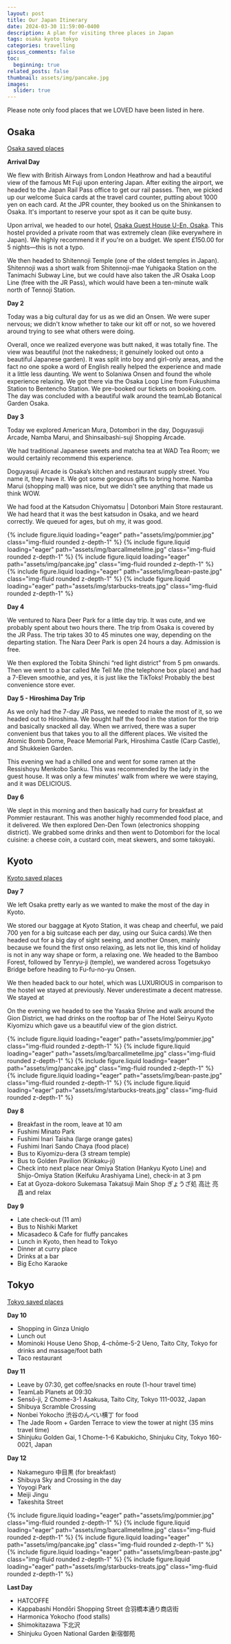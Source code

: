 ```yaml
---
layout: post
title: Our Japan Itinerary
date: 2024-03-30 11:59:00-0400
description: A plan for visiting three places in Japan
tags: osaka kyoto tokyo
categories: travelling
giscus_comments: false
toc:
  beginning: true
related_posts: false
thumbnail: assets/img/pancake.jpg
images:
  slider: true
---
```


Please note only food places that we LOVED have been listed in here. 

## Osaka

[Osaka saved places](https://maps.app.goo.gl/MLjabhYhvf5BPvVG7)

**Arrival Day**

We flew with British Airways from London Heathrow and had a beautiful view of the famous Mt Fuji upon entering Japan. After exiting the airport, we headed to the Japan Rail Pass office to get our rail passes. Then, we picked up our welcome Suica cards at the travel card counter, putting about 1000 yen on each card. At the JPR counter, they booked us on the Shinkansen to Osaka. It's important to reserve your spot as it can be quite busy.

Upon arrival, we headed to our hotel, [Osaka Guest House U-En, Osaka](https://www.u-en.jp/?lang=en). This hostel provided a private room that was extremely clean (like everywhere in Japan). We highly recommend it if you're on a budget. We spent £150.00 for 5 nights—this is not a typo.

We then headed to Shitennoji Temple (one of the oldest temples in Japan). Shitennoji was a short walk from Shitennoji-mae Yuhigaoka Station on the Tanimachi Subway Line, but we could have also taken the JR Osaka Loop Line (free with the JR Pass), which would have been a ten-minute walk north of Tennoji Station.

**Day 2**

Today was a big cultural day for us as we did an Onsen. We were super nervous; we didn't know whether to take our kit off or not, so we hovered around trying to see what others were doing.

Overall, once we realized everyone was butt naked, it was totally fine. The view was beautiful (not the nakedness; it genuinely looked out onto a beautiful Japanese garden). It was split into boy and girl-only areas, and the fact no one spoke a word of English really helped the experience and made it a little less daunting. We went to Solaniwa Onsen and found the whole experience relaxing. We got there via the Osaka Loop Line from Fukushima Station to Bentencho Station. We pre-booked our tickets on booking.com. The day was concluded with a beautiful walk around the teamLab Botanical Garden Osaka.

**Day 3**

Today we explored American Mura, Dotombori in the day, Doguyasuji Arcade, Namba Marui, and Shinsaibashi-suji Shopping Arcade.

We had traditional Japanese sweets and matcha tea at WAD Tea Room; we would certainly recommend this experience.

Doguyasuji Arcade is Osaka’s kitchen and restaurant supply street. You name it, they have it. We got some gorgeous gifts to bring home. Namba Marui (shopping mall) was nice, but we didn't see anything that made us think WOW.

We had food at the Katsudon Chiyomatsu | Dotonbori Main Store restaurant. We had heard that it was the best katsudon in Osaka, and we heard correctly. We queued for ages, but oh my, it was good.


<swiper-container keyboard="true" navigation="true" pagination="true" pagination-clickable="true" pagination-dynamic-bullets="true" rewind="true">
  <swiper-slide>{% include figure.liquid loading="eager" path="assets/img/pommier.jpg" class="img-fluid rounded z-depth-1" %}</swiper-slide>
  <swiper-slide>{% include figure.liquid loading="eager" path="assets/img/barcallmetellme.jpg" class="img-fluid rounded z-depth-1" %}</swiper-slide>
  <swiper-slide>{% include figure.liquid loading="eager" path="assets/img/pancake.jpg" class="img-fluid rounded z-depth-1" %}</swiper-slide>
  <swiper-slide>{% include figure.liquid loading="eager" path="assets/img/bean-paste.jpg" class="img-fluid rounded z-depth-1" %}</swiper-slide>
  <swiper-slide>{% include figure.liquid loading="eager" path="assets/img/starbucks-treats.jpg" class="img-fluid rounded z-depth-1" %}</swiper-slide>
</swiper-container>

**Day 4**

We ventured to Nara Deer Park for a little day trip. It was cute, and we probably spent about two hours there. The trip from Osaka is covered by the JR Pass. The trip takes 30 to 45 minutes one way, depending on the departing station. The Nara Deer Park is open 24 hours a day. Admission is free.

We then explored the Tobita Shinchi “red light district” from 5 pm onwards. Then we went to a bar called Me Tell Me (the telephone box place) and had a 7-Eleven smoothie, and yes, it is just like the TikToks! Probably the best convenience store ever.

**Day 5 - Hiroshima Day Trip**

As we only had the 7-day JR Pass, we needed to make the most of it, so we headed out to Hiroshima. We bought half the food in the station for the trip and basically snacked all day. When we arrived, there was a super convenient bus that takes you to all the different places. We visited the Atomic Bomb Dome, Peace Memorial Park, Hiroshima Castle (Carp Castle), and Shukkeien Garden.

This evening we had a chilled one and went for some ramen at the Ressishoyu Menkobo Sanku. This was recommended by the lady in the guest house. It was only a few minutes' walk from where we were staying, and it was DELICIOUS.

**Day 6**

We slept in this morning and then basically had curry for breakfast at Pommier restaurant. This was another highly recommended food place, and it delivered. We then explored Den-Den Town (electronics shopping district). We grabbed some drinks and then went to Dotombori for the local cuisine: a cheese coin, a custard coin, meat skewers, and some takoyaki.

## Kyoto

[Kyoto saved places](https://maps.app.goo.gl/AoHZQuVgUMJxGmS66)

**Day 7**

We left Osaka pretty early as we wanted to make the most of the day in Kyoto.

We stored our baggage at Kyoto Station, it was cheap and cheerful, we paid 700 yen for a big suitcase each per day, using our Suica cards).We then headed out for a big day of sight seeing, and another Onsen, mainly because we found the first onso relaxing, as lets not lie, this kind of holiday is not in any way shape or form, a relaxing one. We headed to the Bamboo Forest, followed by Tenryu-ji (temple), we wandered across Togetsukyo Bridge before heading to Fu-fu-no-yu Onsen. 

We then headed back to our hotel, which  was LUXURIOUS in comparison to the hostel we stayed at previously. Never underestimate a decent matresse. We stayed at 

On the evening we headed to see the Yasaka Shrine and walk around the Gion District, we had drinks on the rooftop bar of The Hotel Seiryu Kyoto Kiyomizu which gave us a beautiful view of the gion district. 


<swiper-container keyboard="true" navigation="true" pagination="true" pagination-clickable="true" pagination-dynamic-bullets="true" rewind="true">
  <swiper-slide>{% include figure.liquid loading="eager" path="assets/img/pommier.jpg" class="img-fluid rounded z-depth-1" %}</swiper-slide>
  <swiper-slide>{% include figure.liquid loading="eager" path="assets/img/barcallmetellme.jpg" class="img-fluid rounded z-depth-1" %}</swiper-slide>
  <swiper-slide>{% include figure.liquid loading="eager" path="assets/img/pancake.jpg" class="img-fluid rounded z-depth-1" %}</swiper-slide>
  <swiper-slide>{% include figure.liquid loading="eager" path="assets/img/bean-paste.jpg" class="img-fluid rounded z-depth-1" %}</swiper-slide>
  <swiper-slide>{% include figure.liquid loading="eager" path="assets/img/starbucks-treats.jpg" class="img-fluid rounded z-depth-1" %}</swiper-slide>
</swiper-container>


**Day 8**
- Breakfast in the room, leave at 10 am
- Fushimi Minato Park
- Fushimi Inari Taisha (large orange gates)
- Fushimi Inari Sando Chaya (food place)
- Bus to Kiyomizu-dera (3 stream temple)
- Bus to Golden Pavilion (Kinkaku-ji)
- Check into next place near Omiya Station (Hankyu Kyoto Line) and Shijo-Omiya Station (Keifuku Arashiyama Line), check-in at 3 pm
- Eat at Gyoza-dokoro Sukemasa Takatsuji Main Shop ぎょうざ処 高辻 亮昌 and relax

**Day 9**

- Late check-out (11 am)
- Bus to Nishiki Market
- Micasadeco & Cafe for fluffy pancakes
- Lunch in Kyoto, then head to Tokyo
- Dinner at curry place
- Drinks at a bar
- Big Echo Karaoke

## Tokyo

[Tokyo saved places](https://maps.app.goo.gl/7G43WFRdJpyhTiip9)

**Day 10**

- Shopping in Ginza Uniqlo
- Lunch out
- Mominoki House Ueno Shop, 4-chōme-5-2 Ueno, Taito City, Tokyo for drinks and massage/foot bath
- Taco restaurant

**Day 11**

- Leave by 07:30, get coffee/snacks en route (1-hour travel time)
- TeamLab Planets at 09:30
- Sensō-ji, 2 Chome-3-1 Asakusa, Taito City, Tokyo 111-0032, Japan
- Shibuya Scramble Crossing
- Nonbei Yokocho 渋谷のんべい横丁 for food
- The Jade Room + Garden Terrace to view the tower at night (35 mins travel time)
- Shinjuku Golden Gai, 1 Chome-1-6 Kabukicho, Shinjuku City, Tokyo 160-0021, Japan

**Day 12**

- Nakameguro 中目黒 (for breakfast)
- Shibuya Sky and Crossing in the day
- Yoyogi Park
- Meiji Jingu
- Takeshita Street

<swiper-container keyboard="true" navigation="true" pagination="true" pagination-clickable="true" pagination-dynamic-bullets="true" rewind="true">
  <swiper-slide>{% include figure.liquid loading="eager" path="assets/img/pommier.jpg" class="img-fluid rounded z-depth-1" %}</swiper-slide>
  <swiper-slide>{% include figure.liquid loading="eager" path="assets/img/barcallmetellme.jpg" class="img-fluid rounded z-depth-1" %}</swiper-slide>
  <swiper-slide>{% include figure.liquid loading="eager" path="assets/img/pancake.jpg" class="img-fluid rounded z-depth-1" %}</swiper-slide>
  <swiper-slide>{% include figure.liquid loading="eager" path="assets/img/bean-paste.jpg" class="img-fluid rounded z-depth-1" %}</swiper-slide>
  <swiper-slide>{% include figure.liquid loading="eager" path="assets/img/starbucks-treats.jpg" class="img-fluid rounded z-depth-1" %}</swiper-slide>
</swiper-container>

**Last Day**

- HATCOFFE
- Kappabashi Hondōri Shopping Street 合羽橋本通り商店街
- Harmonica Yokocho (food stalls)
- Shimokitazawa 下北沢
- Shinjuku Gyoen National Garden 新宿御苑
